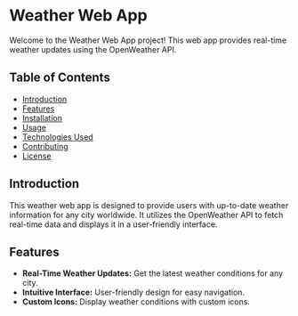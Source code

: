 # Weather Web App

Welcome to the Weather Web App project! This web app provides real-time weather updates using the OpenWeather API.

## Table of Contents

- [Introduction](#introduction)
- [Features](#features)
- [Installation](#installation)
- [Usage](#usage)
- [Technologies Used](#technologies-used)
- [Contributing](#contributing)
- [License](#license)

## Introduction

This weather web app is designed to provide users with up-to-date weather information for any city worldwide. It utilizes the OpenWeather API to fetch real-time data and displays it in a user-friendly interface.

## Features

- **Real-Time Weather Updates:** Get the latest weather conditions for any city.
- **Intuitive Interface:** User-friendly design for easy navigation.
- **Custom Icons:** Display weather conditions with custom icons.

